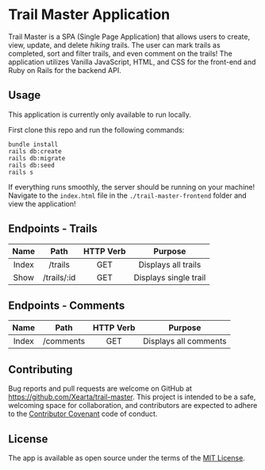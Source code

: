 # Trail Master Application

Trail Master is a SPA (Single Page Application) that allows users to create, view, update, and delete *hiking* trails. The user can mark trails as completed, sort and filter trails, and even comment on the trails! The application utilizes Vanilla JavaScript, HTML, and CSS for the front-end and Ruby on Rails for the backend API. 


## Usage
This application is currently only available to run locally.

First clone this repo and run the following commands:
```
bundle install
rails db:create
rails db:migrate
rails db:seed
rails s
```
If everything runs smoothly, the server should be running on your machine! Navigate to the `index.html` file in the `./trail-master-frontend` folder and view the application!

## Endpoints - Trails
|  Name |     Path    | HTTP Verb |        Purpose        |
|:-----:|:-----------:|:---------:|:---------------------:|
| Index |   /trails   |    GET    |  Displays all trails  |
|  Show | /trails/:id |    GET    | Displays single trail |

## Endpoints - Comments
|  Name |    Path   | HTTP Verb |        Purpose        |
|:-----:|:---------:|:---------:|:---------------------:|
| Index | /comments |    GET    | Displays all comments |


## Contributing

Bug reports and pull requests are welcome on GitHub at https://github.com/Xearta/trail-master. This project is intended to be a safe, welcoming space for collaboration, and contributors are expected to adhere to the [Contributor Covenant](http://contributor-covenant.org) code of conduct.

## License

The app is available as open source under the terms of the [MIT License](https://opensource.org/licenses/MIT).
